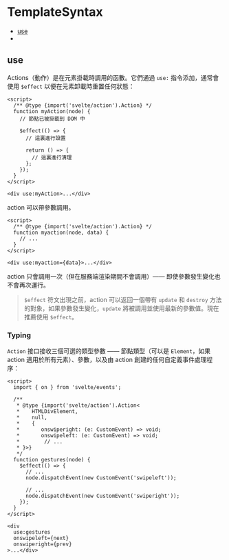 # TemplateSyntax
- [use]()
- []()

## use
Actions（動作）是在元素掛載時調用的函數。它們通過 `use:` 指令添加，通常會使用 `$effect` 以便在元素卸載時重置任何狀態：
```svelte
<script>
  /** @type {import('svelte/action').Action} */
  function myAction(node) {
    // 節點已被掛載到 DOM 中

    $effect(() => {
      // 這裏進行設置

      return () => {
        // 這裏進行清理
      };
    });
  }
</script>

<div use:myAction>...</div>
```

action 可以帶參數調用。
```svelte
<script>
  /** @type {import('svelte/action').Action} */
  function myaction(node, data) {
    // ...
  }
</script>

<div use:myaction={data}>...</div>
```

action 只會調用一次（但在服務端渲染期間不會調用）—— 即使參數發生變化也不會再次運行。

> `$effect` 符文出現之前，action 可以返回一個帶有 `update` 和 `destroy` 方法的對象，如果參數發生變化，`update` 將被調用並使用最新的參數值。現在推薦使用 `$effect`。

### Typing
`Action` 接口接收三個可選的類型參數 —— 節點類型（可以是 `Element`，如果 action 適用於所有元素）、參數，以及由 action 創建的任何自定義事件處理程序：
```svelte
<script>
  import { on } from 'svelte/events';

  /**
   * @type {import('svelte/action').Action<
   * 	HTMLDivElement,
   * 	null,
   * 	{
   * 	   onswiperight: (e: CustomEvent) => void;
   * 	   onswipeleft: (e: CustomEvent) => void;
   * 		// ...
   * }>}
   */
  function gestures(node) {
    $effect(() => {
      // ...
      node.dispatchEvent(new CustomEvent('swipeleft'));

      // ...
      node.dispatchEvent(new CustomEvent('swiperight'));
    });
  }
</script>

<div
  use:gestures
  onswipeleft={next}
  onswiperight={prev}
>...</div>
```
